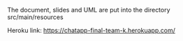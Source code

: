 The document, slides and UML are put into the directory src/main/resources

Heroku link: https://chatapp-final-team-k.herokuapp.com/
